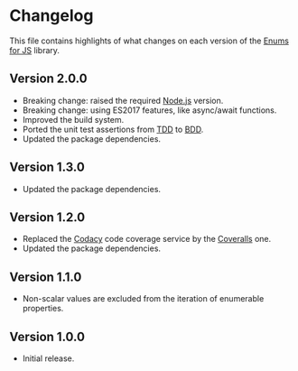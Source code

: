 # Changelog
This file contains highlights of what changes on each version of the [Enums for JS](https://github.com/cedx/enum.js) library.

## Version 2.0.0
- Breaking change: raised the required [Node.js](https://nodejs.org) version.
- Breaking change: using ES2017 features, like async/await functions.
- Improved the build system.
- Ported the unit test assertions from [TDD](https://en.wikipedia.org/wiki/Test-driven_development) to [BDD](https://en.wikipedia.org/wiki/Behavior-driven_development).
- Updated the package dependencies.

## Version 1.3.0
- Updated the package dependencies.

## Version 1.2.0
- Replaced the [Codacy](https://www.codacy.com) code coverage service by the [Coveralls](https://coveralls.io) one.
- Updated the package dependencies.

## Version 1.1.0
- Non-scalar values are excluded from the iteration of enumerable properties.

## Version 1.0.0
- Initial release.
